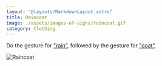 ```yaml
---
layout: "@layouts/MarkdownLayout.astro"
title: Raincoat
image: ./assets/images-of-signs/raincoat.gif
category: Clothing
---
```


Do the gesture for ["rain"](./rain),
followed by the gesture for ["coat"](./coat).

![Raincoat](@signs/raincoat.gif)
